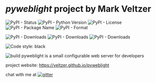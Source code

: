 
# *pyweblight* project by Mark Veltzer

![PyPI - Status](https://img.shields.io/pypi/status/pyweblight)
![PyPI - Python Version](https://img.shields.io/pypi/pyversions/pyweblight)
![PyPI - License](https://img.shields.io/pypi/l/pyweblight)
![PyPI - Package Name](https://img.shields.io/pypi/v/pyweblight)
![PyPI - Format](https://img.shields.io/pypi/format/pyweblight)

![PyPI - Downloads](https://img.shields.io/pypi/dd/pyweblight)
![PyPI - Downloads](https://img.shields.io/pypi/dw/pyweblight)
![PyPI - Downloads](https://img.shields.io/pypi/dm/pyweblight)

![Code style: black](https://img.shields.io/badge/code%20style-black-000000.svg)

![build](https://github.com/veltzer/pyweblight/workflows/build/badge.svg)
pyweblight is a small configurable web server for developers

project website: https://veltzer.github.io/pyweblight

chat with me at [![gitter](https://badges.gitter.im/Join%20Chat.svg)](https://gitter.im/veltzer/mark.veltzer)



